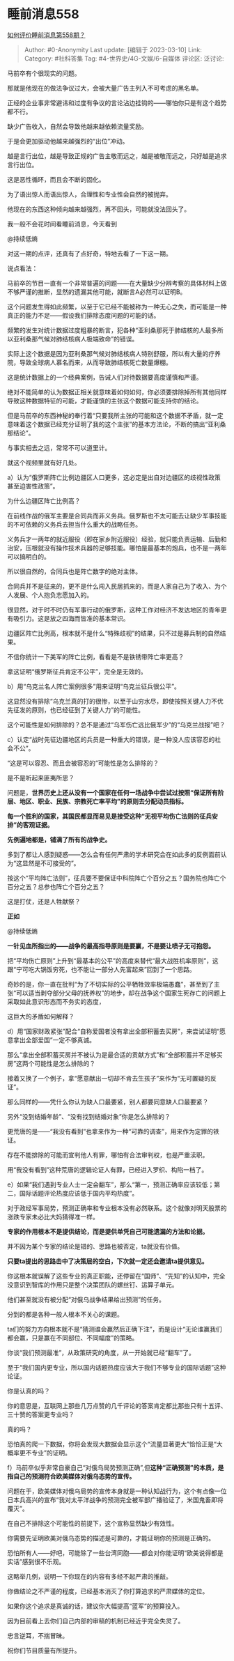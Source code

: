 # 睡前消息558
[如何评价睡前消息第558期？](https://www.zhihu.com/question/587416089/answer/2927152650)

> Author: #0-Anonymity
> Last update: [编辑于 2023-03-10]
> Link:
> Category: #社科答集
> Tag: #4-世界史/4G-文娱/6-自媒体
> 评论区:
> 泛讨论:

马前卒有个很现实的问题。

那就是他现在的做法争议过大，会被大量广告主列入不可考虑的黑名单。

正经的企业事非常避讳和过度有争议的言论沾边挂钩的——哪怕你只是有这个趋势都不行。

缺少广告收入，自然会导致他越来越依赖流量奖励。

于是会更加驱动他越来越强烈的“出位”冲动。

越是言行出位，越是导致正规的广告主敬而远之，越是被敬而远之，只好越是追求言行出位。

这是恶性循环，而且会不断的固化。

为了语出惊人而语出惊人，合理性和专业性会自然的被抛弃。

他现在的东西这种倾向越来越强烈，再不回头，可能就没法回头了。

我一般不会花时间看睡前消息，今天看到

@持续低熵

对这一期的点评，还真有了点好奇，特地去看了一下这一期。

说点看法：

马前卒的节目一直有一个非常普遍的问题——在大量缺少分辨考察的具体材料上做不够严谨的推断，显然的遗漏其他可能，就断言A必然可以证明B。

这个问题发生得如此频繁，以至于它已经不能被称为一种无心之失，而可能是一种真正的能力不足——假设我们排除态度问题的可能的话。

频繁的发生对统计数据过度粗暴的断言，犯各种“亚利桑那死于肺结核的人最多所以亚利桑那气候对肺结核病人极端致命”的错误。

实际上这个数据是因为亚利桑那气候对肺结核病人特别舒服，所以有大量的疗养院，导致全球病人慕名而来，从而导致肺结核死亡数量爆棚。

这是统计数据上的一个经典案例，告诫人们对待数据要高度谨慎和严谨。

绝对不能简单的认为数据正相关就意味着如何如何，你必须要排除掉所有其他同样导致这种数据特征的可能，才能谨慎的主张这个数据可能支持你的结论。

但是马前卒的东西神秘的奉行着“只要我所主张的可能和这个数据不矛盾，就一定意味着这个数据已经充分证明了我的这个主张”的基本方法论，不断的搞出“亚利桑那结论”。

与事实相去之远，常常不可以道里计。

就这个视频里就有好几处。

a）认为“俄罗斯阵亡比例边疆区人口更多，这必定是出自对边疆区的歧视性政策甚至迫害性政策”。

为什么边疆区阵亡比例高？

在前线作战的俄军主要是合同兵而非义务兵。俄罗斯也不太可能去让缺少军事技能的不可依赖的义务兵去担当什么重大的战略任务。

义务兵才一两年的就近服役（即在家乡附近服役）经验，就只能负责运输、后勤和治安，压根就没有操作技术兵器的足够技能。哪怕是最基本的炮兵，也不是一两年可以搞明白的。

所以很自然的，合同兵也是阵亡数字的绝对主体。

合同兵并不是征来的，更不是什么闯入民居抓来的，而是人家自己为了收入、为个人发展、个人抱负志愿加入的。

很显然，对于时不时仍有军事行动的俄罗斯，这种工作对经济不发达地区的青年更有吸引力。这是放之四海而皆准的基本常识。

边疆区阵亡比例高，根本就不是什么“特殊歧视”的结果，只不过是募兵制的自然结果。

不信你统计一下美军的阵亡比例，看看是不是铁锈带阵亡率更高？

拿这证明“俄罗斯征兵肯定不公平”，完全是无效的。

b）用“乌克兰名人阵亡案例很多”用来证明“乌克兰征兵很公平”。

这显然没有排除“乌克兰真的打的很惨，以至于山穷水尽，即使按照关键人力不优先征发的原则，也已经征到了关键人力”的可能性。

这个可能性是如何排除的？总不是通过“乌军伤亡远比俄军少”的“乌克兰战报”吧？

c）认定“战时先征边疆地区的兵员是一种重大的错误，是一种没人应该容忍的社会不公”。

“这是可以容忍、而且会被容忍的”可能性是怎么排除的？

是不是听起来匪夷所思？

问题是，**世界历史上还从没有一个国家在任何一场战争中尝试过按照“保证所有阶层、地区、职业、民族、宗教死亡率平均”的原则去分配动员指标。**

**每一个胜利的国家，其国民都显而易见是接受这种“无视平均伤亡法则的征兵安排”的客观证据。**

**先例遍地都是，铺满了所有的战争史。**

多到了都让人感到疑惑——怎么会有任何严肃的学术研究会在如此多的反例面前认为“这显然是不可接受的”。

按这个“平均阵亡法则”，征兵要不要保证中科院阵亡个百分之五？国务院也阵亡个百分之五？总参也阵亡个百分之五？

这是打仗，还是人牲献祭？

**正如**

@持续低熵

**一针见血所指出的——战争的最高指导原则是要赢，不是要让喷子无可抱怨。**

把“平均伤亡原则”上升到“最基本的公平”的高度来替代“最大战胜机率原则”，这跟“宁可吃大锅饭穷死，也不能让一部分人先富起来”回到了一个思路。

奇妙的是，你一直在批判“为了不切实际的公平牺牲效率极端愚蠢”，甚至到了主张“可以适当剥夺部分父母的抚养权”的地步，却在战争这个国家生死存亡的问题上采取如此意识形态而不务实的态度，

这巨大的矛盾如何解释？

d）用“国家财政紧张”配合“自称爱国者没有拿出全部积蓄去买房”，来尝试证明“愿意拿出全部爱国”一定不够真诚。

那么“拿出全部积蓄买房并不被认为是最合适的贡献方式”和“全部积蓄并不足够买房”这两个可能性是怎么排除的？

接着又换了一个例子，拿“愿意献出一切却不肯去生孩子”来作为“无可置疑的反证”。

那么同样的——凭什么你认为缺人口最要紧，别人都要同意缺人口最要紧？

另外“没到结婚年龄”、“没有找到结婚对象”你是怎么排除的？

更荒唐的是——“我没有看到”也拿来作为一种“可靠的调查”，用来作为定罪的铁证。

存在不能排除的可能而宣判他人有罪，哪怕有合法审判权，也是严重渎职。

用“我没有看到”这种荒唐的逻辑论证人有罪，已经进入罗织、构陷一档了。

e）如果“我们遇到专业人士一定会翻车”，那么“第一，预测正确率应该较低；第二，国际话题评论热度应该低于国内平均热度”。

对于政经军事局势，预测正确率和专业根本没有必然联系。这个就像对明天股票的涨跌专家未必比大妈猜得准一样。

**专家的作用根本不是提供结论，而是提供单凭自己可能遗漏的方法和论据。**

并不因为某个专家的结论是错的、思路也被否定，ta就没有价值。

**只要ta提出的思路击中了决策层的空白，下次就一定还会邀请ta提供意见。**

你这根本就误解了这些专业的真正职能，还停留在“国师”、“先知”的认知中，完全没意识到智库的作用只是整个决策团队的螺丝钉、运算子单元。

他们甚至就没有被分配“对俄乌战争结果给出预测”的任务。

分到的都是各种一般人根本不关心的课题。

ta们的努力方向根本就不是“猜测谁会赢然后正确下注”，而是设计“无论谁赢我们都会赢，只是赢在不同部位、不同幅度”的策略。

你谈“我们预测最准”，从政策研究的角度，从一开始就已经“翻车”了。

至于“我们国内更专业，所以国内话题热度应该大于我们不够专业的国际话题”这种论证。

你是认真的吗？

你的意思是，互联网上那些几万点赞的几千评论的答案肯定都比那些只有十五评、三十赞的答案更专业吗？

真的吗？

恐怕真的爬一下数据，你将会发现大数据会显示这个“流量显著更大”恰恰正是“大概率更不专业”的证明。

f）马前卒似乎非常自豪自己“对俄乌局势预测正确”,但**这种“正确预测”的本质，是指自己的预测符合欧美媒体对俄乌态势的宣传。**

问题在于，欧美媒体对俄乌局势的宣传本身就是一种认知战行为，这个有点像一位日本兵高兴的宣布“我对太平洋战争的预测完全被军部广播验证了，米国鬼畜即将覆灭”。

在自己不排除这个可能性的前提下，这个宣称显然缺少有效性。

你需要先证明欧美对俄乌态势的描述是可靠的，才能证明你的预测是正确的。

恐怕所有人——好吧，可能除了一些台湾同胞——都会对你能证明“欧美说得都是实话”感到很不乐观。

这略举几例，说明一下你现在的内容有多经不起严肃的推敲。

你做结论之不严谨的程度，已经基本消灭了你打算追求的严肃媒体的定位。

如果你这个追求是真诚的话，建议你大幅提高“蓝军”的预算投入。

因为目前看上去你们自己内部的审稿的机制已经近乎完全失灵了。

忠言逆耳，不揣冒昧。

祝你们节目质量有所提升。
